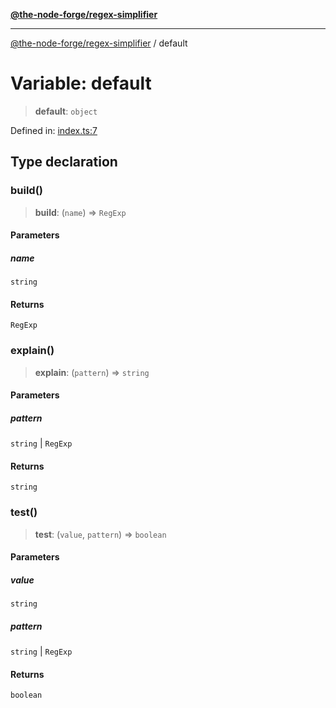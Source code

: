 [**@the-node-forge/regex-simplifier**](../README.md)

***

[@the-node-forge/regex-simplifier](../globals.md) / default

# Variable: default

> **default**: `object`

Defined in: [index.ts:7](https://github.com/The-Node-Forge/regex-simplifier/blob/57dc3581f315186d9eb28f212d8dad2010e51a4f/src/index.ts#L7)

## Type declaration

### build()

> **build**: (`name`) => `RegExp`

#### Parameters

##### name

`string`

#### Returns

`RegExp`

### explain()

> **explain**: (`pattern`) => `string`

#### Parameters

##### pattern

`string` | `RegExp`

#### Returns

`string`

### test()

> **test**: (`value`, `pattern`) => `boolean`

#### Parameters

##### value

`string`

##### pattern

`string` | `RegExp`

#### Returns

`boolean`
